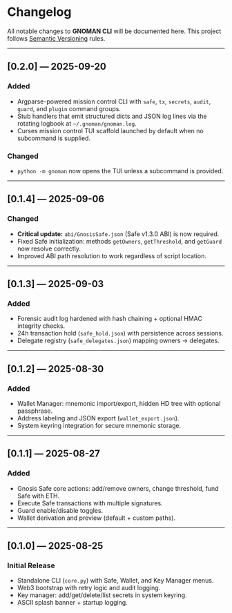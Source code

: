 # Changelog

All notable changes to **GNOMAN CLI** will be documented here.
This project follows [Semantic Versioning](https://semver.org/) rules.

---

## [0.2.0] — 2025-09-20

### Added

* Argparse-powered mission control CLI with `safe`, `tx`, `secrets`, `audit`, `guard`, and `plugin` command groups.
* Stub handlers that emit structured dicts and JSON log lines via the rotating logbook at `~/.gnoman/gnoman.log`.
* Curses mission control TUI scaffold launched by default when no subcommand is supplied.

### Changed

* `python -m gnoman` now opens the TUI unless a subcommand is provided.

---

## \[0.1.4] — 2025-09-06

### Changed

* **Critical update:** `abi/GnosisSafe.json` (Safe v1.3.0 ABI) is now required.
* Fixed Safe initialization: methods `getOwners`, `getThreshold`, and `getGuard` now resolve correctly.
* Improved ABI path resolution to work regardless of script location.

---

## \[0.1.3] — 2025-09-03

### Added

* Forensic audit log hardened with hash chaining + optional HMAC integrity checks.
* 24h transaction hold (`safe_hold.json`) with persistence across sessions.
* Delegate registry (`safe_delegates.json`) mapping owners → delegates.

---

## \[0.1.2] — 2025-08-30

### Added

* Wallet Manager: mnemonic import/export, hidden HD tree with optional passphrase.
* Address labeling and JSON export (`wallet_export.json`).
* System keyring integration for secure mnemonic storage.

---

## \[0.1.1] — 2025-08-27

### Added

* Gnosis Safe core actions: add/remove owners, change threshold, fund Safe with ETH.
* Execute Safe transactions with multiple signatures.
* Guard enable/disable toggles.
* Wallet derivation and preview (default + custom paths).

---

## \[0.1.0] — 2025-08-25

### Initial Release

* Standalone CLI (`core.py`) with Safe, Wallet, and Key Manager menus.
* Web3 bootstrap with retry logic and audit logging.
* Key manager: add/get/delete/list secrets in system keyring.
* ASCII splash banner + startup logging.
